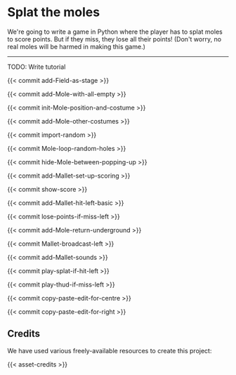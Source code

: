 # Splat the moles

We're going to write a game in Python where the player has to splat
moles to score points.  But if they miss, they lose all their points!
(Don't worry, no real moles will be harmed in making this game.)

---

TODO: Write tutorial

{{< commit add-Field-as-stage >}}

{{< commit add-Mole-with-all-empty >}}

{{< commit init-Mole-position-and-costume >}}

{{< commit add-Mole-other-costumes >}}

{{< commit import-random >}}

{{< commit Mole-loop-random-holes >}}

{{< commit hide-Mole-between-popping-up >}}

{{< commit add-Mallet-set-up-scoring >}}

{{< commit show-score >}}

{{< commit add-Mallet-hit-left-basic >}}

{{< commit lose-points-if-miss-left >}}

{{< commit add-Mole-return-underground >}}

{{< commit Mallet-broadcast-left >}}

{{< commit add-Mallet-sounds >}}

{{< commit play-splat-if-hit-left >}}

{{< commit play-thud-if-miss-left >}}

{{< commit copy-paste-edit-for-centre >}}

{{< commit copy-paste-edit-for-right >}}


## Credits

We have used various freely-available resources to create this
project:

{{< asset-credits >}}
